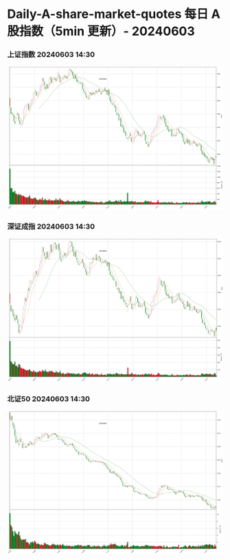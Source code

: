 
# Daily-A-share-market-quotes 每日 A 股指数（5min 更新）- 20240603

### 上证指数 20240603 14:30
![](./fig/2024/6/20240603-sh000001.png)

### 深证成指 20240603 14:30
![](./fig/2024/6/20240603-sz399001.png)

### 北证50 20240603 14:30
![](./fig/2024/6/20240603-bj899050.png)
